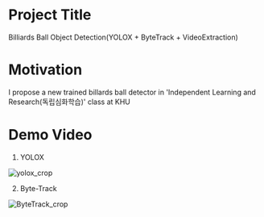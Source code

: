 Project Title
==============
Billiards Ball Object Detection(YOLOX + ByteTrack + VideoExtraction)

Motivation
===============
I propose a new trained billards ball detector in 'Independent Learning and Research(독립심화학습)' class at KHU

Demo Video
============
1. YOLOX

![yolox_crop](https://user-images.githubusercontent.com/87460971/174051289-34685a51-e170-477f-85ad-ee132a2f446d.gif)


2. Byte-Track

![ByteTrack_crop](https://user-images.githubusercontent.com/87460971/174052157-d771ad25-e11d-441f-863e-1d84eddce723.gif)
